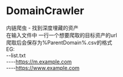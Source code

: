 # DomainCrawler
内链爬虫 - 找到深度埋藏的资产  
在输入文件中 一行一个想要爬取的目标资产的url  
爬取后会保存为%ParentDomain%.csv的格式   
EG:  
--list.txt  
----https://m.example.com  
----https://www.example.com  
